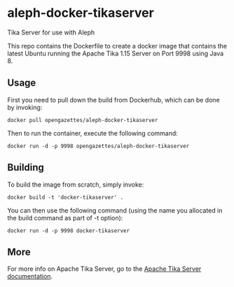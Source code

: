 # aleph-docker-tikaserver

Tika Server for use with Aleph

This repo contains the Dockerfile to create a docker image that contains the latest Ubuntu running the Apache Tika 1.15 Server on Port 9998 using Java 8.


## Usage

First you need to pull down the build from Dockerhub, which can be done by invoking:

    docker pull opengazettes/aleph-docker-tikaserver

Then to run the container, execute the following command:

    docker run -d -p 9998 opengazettes/aleph-docker-tikaserver

## Building

To build the image from scratch, simply invoke:

    docker build -t 'docker-tikaserver' .
   
You can then use the following command (using the name you allocated in the build command as part of -t option):

    docker run -d -p 9998 docker-tikaserver
    
## More

For more info on Apache Tika Server, go to the [Apache Tika Server documentation](http://wiki.apache.org/tika/TikaJAXRS).
